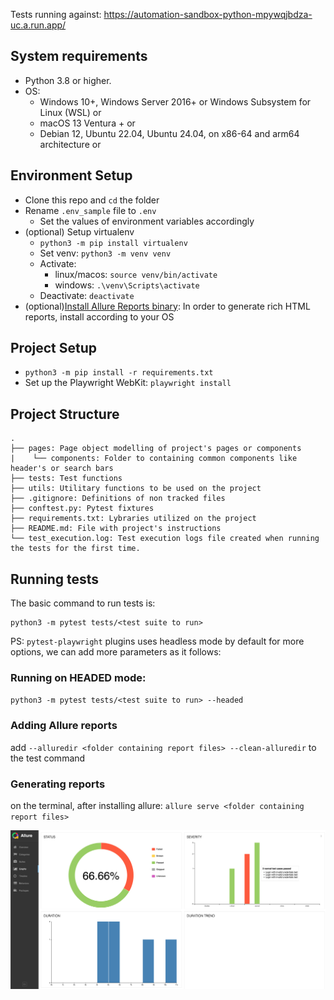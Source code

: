 Tests running against: https://automation-sandbox-python-mpywqjbdza-uc.a.run.app/

## System requirements
- Python 3.8 or higher.
- OS:
    - Windows 10+, Windows Server 2016+ or Windows Subsystem for Linux (WSL) or
    - macOS 13 Ventura + or
    - Debian 12, Ubuntu 22.04, Ubuntu 24.04, on x86-64 and arm64 architecture or

## Environment Setup
- Clone this repo and `cd` the folder
- Rename `.env_sample` file to `.env`
    - Set the values of environment variables accordingly
- (optional) Setup virtualenv
    - `python3 -m pip install virtualenv`
    - Set venv: `python3 -m venv venv`
    - Activate: 
        - linux/macos: `source venv/bin/activate`
        - windows: `.\venv\Scripts\activate`
    - Deactivate: `deactivate`
- (optional)[Install Allure Reports binary](https://allurereport.org/docs/install/#install-or-upgrade-allure-report): In order to generate rich HTML reports, install according to your OS

## Project Setup
- `python3 -m pip install -r requirements.txt`
- Set up the Playwright WebKit: `playwright install`

## Project Structure
```
.
├── pages: Page object modelling of project's pages or components
|    └── components: Folder to containing common components like header's or search bars
├── tests: Test functions
├── utils: Utilitary functions to be used on the project
├── .gitignore: Definitions of non tracked files
├── conftest.py: Pytest fixtures
├── requirements.txt: Lybraries utilized on the project
├── README.md: File with project's instructions
└── test_execution.log: Test execution logs file created when running the tests for the first time.
```

## Running tests
The basic command to run tests is:
```
python3 -m pytest tests/<test suite to run>
```
PS: `pytest-playwright` plugins uses headless mode by default
for more options, we can add more parameters as it follows:

### Running on HEADED mode:
`python3 -m pytest tests/<test suite to run> --headed`

### Adding Allure reports
add `--alluredir <folder containing report files> --clean-alluredir` to the test command

### Generating reports
on the terminal, after installing allure:
`allure serve <folder containing report files>`

![Allure report generated](_img/image.png)

